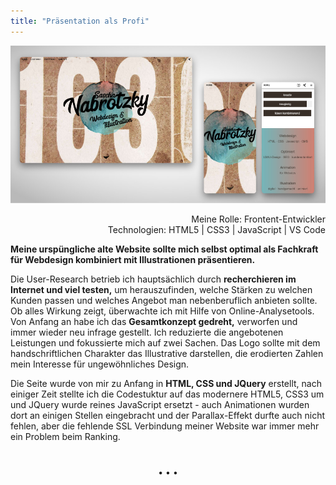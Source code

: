 ```yaml
---
title: "Präsentation als Profi"
---
```


![Meine alte Website](../images/WebDevDesign_Website.jpg)

<div  style="text-align: right">Meine Rolle: Frontent-Entwickler</div>
<div style="text-align: right">Technologien: HTML5 | CSS3 | JavaScript | VS Code</div>

**Meine urspüngliche alte Website sollte mich selbst optimal als Fachkraft für Webdesign kombiniert mit Illustrationen präsentieren.**

Die User-Research betrieb ich hauptsächlich durch **recherchieren im Internet und viel testen,** um herauszufinden, welche Stärken zu welchen Kunden passen und welches Angebot man nebenberuflich anbieten sollte. Ob alles Wirkung zeigt, überwachte ich mit Hilfe von Online-Analysetools. Von Anfang an habe ich das **Gesamtkonzept gedreht,** verworfen und immer wieder neu infrage gestellt. Ich reduzierte die angebotenen Leistungen und fokussierte mich auf zwei Sachen.
Das Logo sollte mit dem handschriftlichen Charakter das Illustrative darstellen, die erodierten Zahlen mein Interesse für ungewöhnliches Design.

Die Seite wurde von mir zu Anfang in <strong>HTML, CSS und JQuery</strong> erstellt, nach einiger Zeit stellte ich die Codestuktur auf das modernere HTML5, CSS3 um und JQuery wurde reines JavaScript ersetzt - auch Animationen wurden dort an einigen Stellen eingebracht und der Parallax-Effekt durfte auch nicht fehlen, aber die fehlende SSL Verbindung meiner Website war immer mehr ein Problem beim Ranking.

<p style="text-align: center;margin-top: 40px;">&bull; &bull; &bull;</p>